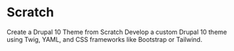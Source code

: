 # Scratch
Create a Drupal 10 Theme from Scratch  Develop a custom Drupal 10 theme using Twig, YAML, and CSS frameworks like Bootstrap or Tailwind. 
